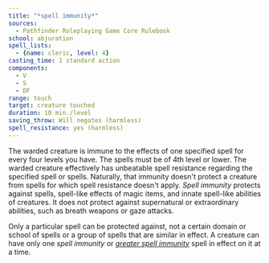 ```yaml
---
title: "*spell immunity*"
sources:
  - Pathfinder Roleplaying Game Core Rulebook
school: abjuration
spell_lists:
  - {name: cleric, level: 4}
casting_time: 1 standard action
components:
  - V
  - S
  - DF
range: touch
target: creature touched
duration: 10 min./level
saving_throw: Will negates (harmless)
spell_resistance: yes (harmless)
---
```


The warded creature is immune to the effects of one specified spell for every four levels you have. The spells must be of 4th level or lower. The warded creature effectively has unbeatable spell resistance regarding the specified spell or spells. Naturally, that immunity doesn't protect a creature from spells for which spell resistance doesn't apply. *Spell immunity* protects against spells, spell-like effects of magic items, and innate spell-like abilities of creatures. It does not protect against supernatural or extraordinary abilities, such as breath weapons or gaze attacks.

Only a particular spell can be protected against, not a certain domain or school of spells or a group of spells that are similar in effect. A creature can have only one *spell immunity* or [*greater spell immunity*](/spells/greater-spell-immunity/) spell in effect on it at a time.

